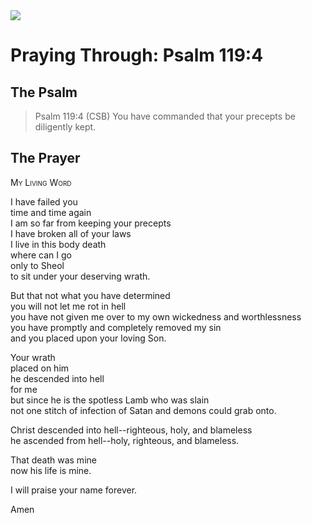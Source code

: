 <img class="intro-right" src="/images/art-paris-psalter.jpg">

# Praying Through: Psalm 119:4

## The Psalm

>Psalm 119:4 (CSB) You have commanded that your precepts be diligently kept.

## The Prayer

<div style="font-variant: small-caps;">
My Living Word
</div>

I have failed you  
  time and time again  
  I am so far from keeping your precepts  
  I have broken all of your laws  
  I live in this body death  
  where can I go  
  only to Sheol  
  to sit under your deserving wrath.

But that not what you have determined  
  you will not let me rot in hell  
  you have not given me over to my own wickedness and worthlessness  
  you have promptly and completely removed my sin  
  and you placed upon your loving Son.

Your wrath  
  placed on him  
  he descended into hell  
  for me  
  but since he is the spotless Lamb who was slain  
  not one stitch of infection of Satan and demons could grab onto.

Christ descended into hell--righteous, holy, and blameless  
  he ascended from hell--holy, righteous, and blameless.

That death was mine  
  now his life is mine.

I will praise your name forever.

Amen